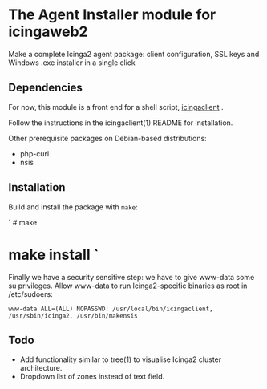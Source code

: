 # The Agent Installer module for icingaweb2
Make a complete Icinga2 agent package: client configuration, SSL keys and
Windows .exe installer in a single click

## Dependencies

For now, this module is a front end for a shell script,
[icingaclient](ic)
.

Follow the instructions in the icingaclient(1) README for installation.

Other prerequisite packages on Debian-based distributions:

 - php-curl
 - nsis

[ic]: https://github.com/sol1/icingaclient

## Installation
Build and install the package with `make`:

` # make
  # make install `

Finally we have a security sensitive step: we have to give www-data some su
privileges. Allow www-data to run Icinga2-specific binaries as root in
/etc/sudoers:

`
www-data ALL=(ALL) NOPASSWD: /usr/local/bin/icingaclient, /usr/sbin/icinga2,
/usr/bin/makensis
`

## Todo
 - Add functionality similar to tree(1) to visualise Icinga2 cluster
   architecture.
 - Dropdown list of zones instead of text field.
